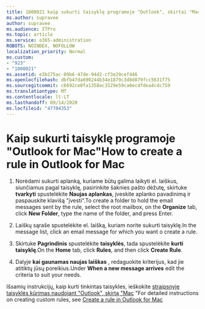 ```yaml
---
title: 1800021 kaip sukurti taisyklę programoje "Outlook", skirtai "Mac"
ms.author: supravee
author: supravee
ms.audience: ITPro
ms.topic: article
ms.service: o365-administration
ROBOTS: NOINDEX, NOFOLLOW
localization_priority: Normal
ms.custom:
- "923"
- "1800021"
ms.assetid: e3b275ac-09b6-47de-94d2-cf3e29cef446
ms.openlocfilehash: dbfb47da690244b34e1879c3d8d879fcc5631f75
ms.sourcegitcommit: c6692ce0fa1358ec3529e59ca0ecdfdea4cdc759
ms.translationtype: MT
ms.contentlocale: lt-LT
ms.lasthandoff: 09/14/2020
ms.locfileid: "47704353"
---
```

# <a name="how-to-create-a-rule-in-outlook-for-mac"></a><span data-ttu-id="c7489-102">Kaip sukurti taisyklę programoje "Outlook for Mac"</span><span class="sxs-lookup"><span data-stu-id="c7489-102">How to create a rule in Outlook for Mac</span></span>

1. <span data-ttu-id="c7489-103">Norėdami sukurti aplanką, kuriame būtų galima laikyti el. laiškus, siunčiamus pagal taisyklę, pasirinkite šaknies pašto dėžutę, skirtuke **tvarkyti** spustelėkite **Naujas aplankas**, įveskite aplanko pavadinimą ir paspauskite klavišą "įvesti".</span><span class="sxs-lookup"><span data-stu-id="c7489-103">To create a folder to hold the email messages sent by the rule, select the root mailbox, on the **Organize** tab, click **New Folder**, type the name of the folder, and press Enter.</span></span>

2. <span data-ttu-id="c7489-104">Laiškų sąraše spustelėkite el. laišką, kuriam norite sukurti taisyklę.</span><span class="sxs-lookup"><span data-stu-id="c7489-104">In the message list, click an email message for which you want o create a rule.</span></span>

3. <span data-ttu-id="c7489-105">Skirtuke **Pagrindinis** spustelėkite **taisyklės**, tada spustelėkite **kurti taisyklę**.</span><span class="sxs-lookup"><span data-stu-id="c7489-105">On the **Home** tab, click **Rules**, and then click **Create Rule**.</span></span>

4. <span data-ttu-id="c7489-106">Dalyje **kai gaunamas naujas laiškas** , redaguokite kriterijus, kad jie atitiktų jūsų poreikius.</span><span class="sxs-lookup"><span data-stu-id="c7489-106">Under **When a new message arrives** edit the criteria to suit your needs.</span></span> 

<span data-ttu-id="c7489-107">Išsamių instrukcijų, kaip kurti tinkintas taisykles, ieškokite [straipsnyje taisyklės kūrimas naudojant "Outlook", skirtą "Mac](https://aka.ms/AA1uy0v) "</span><span class="sxs-lookup"><span data-stu-id="c7489-107">For detailed instructions on creating custom rules, see [Create a rule in Outlook for Mac](https://aka.ms/AA1uy0v)</span></span>
  
